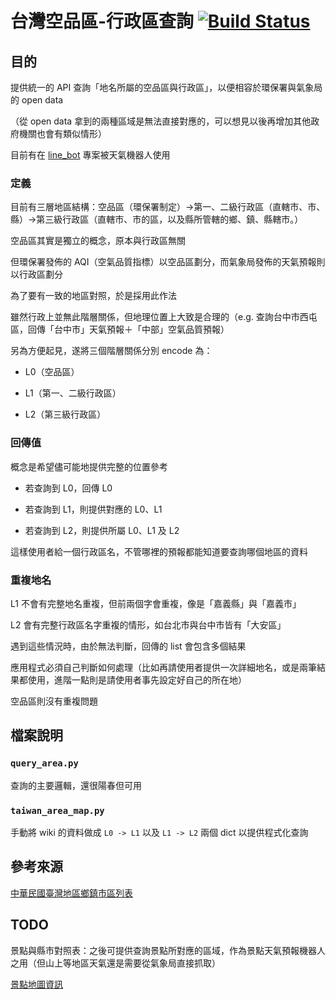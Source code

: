 # 台灣空品區-行政區查詢 [![Build Status](https://travis-ci.org/leafwind/taiwan_area_map.svg?branch=master)](https://travis-ci.org/leafwind/taiwan_area_map)

## 目的

提供統一的 API 查詢「地名所屬的空品區與行政區」，以便相容於環保署與氣象局的 open data

（從 open data 拿到的兩種區域是無法直接對應的，可以想見以後再增加其他政府機關也會有類似情形）

目前有在 [line_bot](https://github.com/leafwind/line_bot) 專案被天氣機器人使用

### 定義

目前有三層地區結構：空品區（環保署制定）->第一、二級行政區（直轄市、市、縣）->第三級行政區（直轄市、市的區，以及縣所管轄的鄉、鎮、縣轄市。）

空品區其實是獨立的概念，原本與行政區無關

但環保署發佈的 AQI（空氣品質指標）以空品區劃分，而氣象局發佈的天氣預報則以行政區劃分

為了要有一致的地區對照，於是採用此作法

雖然行政上並無此階層關係，但地理位置上大致是合理的（e.g. 查詢台中市西屯區，回傳「台中市」天氣預報＋「中部」空氣品質預報）

另為方便起見，遂將三個階層關係分別 encode 為：

* L0（空品區）

* L1（第一、二級行政區）

* L2（第三級行政區）

### 回傳值

概念是希望儘可能地提供完整的位置參考

* 若查詢到 L0，回傳 L0

* 若查詢到 L1，則提供對應的 L0、L1

* 若查詢到 L2，則提供所屬 L0、L1 及 L2

這樣使用者給一個行政區名，不管哪裡的預報都能知道要查詢哪個地區的資料


### 重複地名

L1 不會有完整地名重複，但前兩個字會重複，像是「嘉義縣」與「嘉義市」

L2 會有完整行政區名字重複的情形，如台北市與台中市皆有「大安區」

遇到這些情況時，由於無法判斷，回傳的 list 會包含多個結果

應用程式必須自己判斷如何處理（比如再請使用者提供一次詳細地名，或是兩筆結果都使用，進階一點則是請使用者事先設定好自己的所在地）

空品區則沒有重複問題


## 檔案說明

### `query_area.py`

查詢的主要邏輯，還很陽春但可用

### `taiwan_area_map.py`

手動將 wiki 的資料做成 `L0 -> L1` 以及 `L1 -> L2` 兩個 dict 以提供程式化查詢

## 參考來源

[中華民國臺灣地區鄉鎮市區列表](https://zh.wikipedia.org/wiki/中華民國臺灣地區鄉鎮市區列表)

## TODO

景點與縣市對照表：之後可提供查詢景點所對應的區域，作為景點天氣預報機器人之用（但山上等地區天氣還是需要從氣象局直接抓取）

[景點地圖資訊](http://travel.network.com.tw/tourguide/twnmap/)
